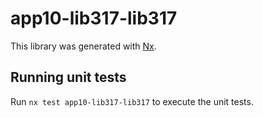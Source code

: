 # app10-lib317-lib317

This library was generated with [Nx](https://nx.dev).

## Running unit tests

Run `nx test app10-lib317-lib317` to execute the unit tests.
